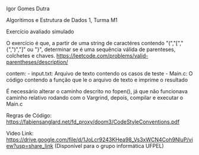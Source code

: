 Igor Gomes Dutra

Algoritimos e Estrutura de Dados 1, Turma M1

Exercício avaliado simulado

O exercício é que, a partir de uma string de caractéres contendo "(","[","{",")","]" ou "}", determinar se é uma sequência válida de parenteses, colchetes e chaves. https://leetcode.com/problems/valid-parentheses/description/

contem:
    - input.txt: Arquivo de texto contendo os casos de teste
    - Main.c: O código contendo a função que le o arquivo de texto e imprime o resultado

É necessário alterar o caminho descrito no fopen(), já que não funcionava caminho relativo rodando com o Vargrind, depois, compilar e executar o Main.c

Regras de Código: https://fabiensanglard.net/fd_proxy/doom3/CodeStyleConventions.pdf

Video Link: https://drive.google.com/file/d/1JoLcr9243KHea98_Vs3xWCN4Coh9NluP/view?usp=share_link (Disponível para o grupo informática UFPEL)
